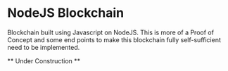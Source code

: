 # NodeJS Blockchain
Blockchain built using Javascript on NodeJS. This is more of a Proof of Concept and some end points to make this blockchain fully self-sufficient need to be implemented. 

** Under Construction **
